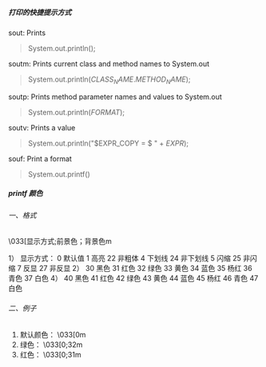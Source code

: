 ##### 打印的快捷提示方式

sout: Prints

> System.out.println();

soutm: Prints current class and method names to System.out

> System.out.println($CLASS_NAME$.$METHOD_NAME$);

soutp: Prints method parameter names and values to System.out

> System.out.println($FORMAT$);
 
soutv: Prints a value

> System.out.println("$EXPR_COPY = $ " + $EXPR$);

souf: Print a format

>System.out.printf()


##### printf 颜色

###### 一、格式

\033[显示方式;前景色；背景色m

1） 显示方式： 0 默认值 1 高亮 22 非粗体 4 下划线 24 非下划线 5 闪缩 25 非闪缩 7 反显 27 非反显
2） 30 黑色 31 红色 32 绿色 33 黄色 34 蓝色 35 杨红 36 青色 37 白色
4） 40 黑色 41 红色 42 绿色 43 黄色 44 蓝色 45 杨红 46 青色 47 白色

###### 二、例子

1) 默认颜色： \033[0m
2) 绿色： \033[0;32m
3) 红色： \033[0;31m
